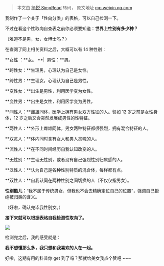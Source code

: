 > 本文由 [简悦 SimpRead](http://ksria.com/simpread/) 转码， 原文地址 [mp.weixin.qq.com](https://mp.weixin.qq.com/s?__biz=Mzg3ODU0MjYyNA==&mid=2247486865&idx=1&sn=b449693b751f06a3f5a75e3bcf42b13e&chksm=cf1367def864eec8c0041de1a71f73812f20a8c7b062f2f0d063a0909b497f2d65e93b475ed1&mpshare=1&scene=1&srcid=0913mSFhVj0T436t2zDSVftp&sharer_sharetime=1631530201250&sharer_shareid=7fece245937ac96f04f0fb8e1311fff1#rd)

我制作了一个关于「性向分类」的表格，可以自己检测一下。

不过在看这个性取向自查表之前你必须要知道：**世界上性别有多少种？**

（难道不是男，女，女博士吗？）

在查阅了网上相关资料之后，大概可以有 14 种性别：

**女性 ：**女。 **|  男性：**男。

**跨性女：**生理男，心理认为自己是女性。

**跨性男：**生理女，心理认为自己是男性。

**变性女：**出生是男性，利用医学变为女性。

**变性男：**出生是女性，利用医学变为男性。

**间性人：**雌雄同体，医学上拥有男女双方性征的人。譬如 12 岁之前是女性身体，12 岁之后又会突然发展成男性的性特征。

**两性人：**外形上雌雄同体，男女两种特征都很强烈，拥有混合特征的人。

**双灵人：**体内同时含有女人和男人灵魂的人。

**流性人：**在不同时间经历自我认知改变的人。

**无性别：**生理无性别，或者没有自己强烈性别归属感的人。

**泛性人：**认为自己是各种性别特质的混合体，每样都有点。

**双性人：**自我认同在两种性别之间切换的人（不仅仅指男女）。

**性别酷儿：**“我不属于传统男女，但我也不会去精确定位自己的位置”，强调自己拒绝被归类的含义。

（好啦，确认完毕我性别女。）

**接下来就可以根据表格自我检测性取向了。**

![](https://mmbiz.qpic.cn/mmbiz_png/CVJ0r7icV0yFV6WkibvRNKWMyZxvpCQFSk4HtWo9qfJkgFIp54r8Sic13IziabsxFaWHWjh1a41xH6lLXBvsxDaibWQ/640?wx_fmt=png)  

检测完之后，我的感受就是：

**我不想懂那么多，我只想和我喜欢的人在一起。**

好啦，这期有用的科普你 get 到了吗？那就给美女我点个赞吧 ~~~